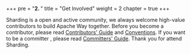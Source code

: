 +++
pre = "<b>2. </b>"
title = "Get Involved"
weight = 2
chapter = true
+++

Sharding is a open and active community, we always welcome high-value contributors to build Apache Way together. Before you become a contributor, please read [Contributors' Guide](/en/contribute/contributor/) and [Conventions](/en/contribute/convention/). If you want to be a committer , please read [Committers' Guide](/en/contribute/committer/). Thank you for attend Sharding. 
